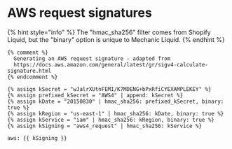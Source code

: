 # AWS request signatures

{% hint style="info" %}
The "hmac\_sha256" filter comes from Shopify Liquid, but the "binary" option is unique to Mechanic Liquid.
{% endhint %}

```liquid
{% comment %}
  Generating an AWS request signature - adapted from
  https://docs.aws.amazon.com/general/latest/gr/sigv4-calculate-signature.html
{% endcomment %}

{% assign kSecret = "wJalrXUtnFEMI/K7MDENG+bPxRfiCYEXAMPLEKEY" %}
{% assign prefixed_kSecret = "AWS4" | append: kSecret %}
{% assign kDate = "20150830" | hmac_sha256: prefixed_kSecret, binary: true %}
{% assign kRegion = "us-east-1" | hmac_sha256: kDate, binary: true %}
{% assign kService = "iam" | hmac_sha256: kRegion, binary: true %}
{% assign kSigning = "aws4_request" | hmac_sha256: kService %}

aws: {{ kSigning }}
```
